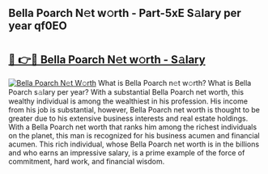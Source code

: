 ## Bella Poarch N𝚎t w𝚘rth - Part-5xE S𝚊lary per year qf0EO

# <h2><a href="http://gc2oq6k.nevu.top/?p=Bella+Poarch">🔗 👉🔴 Bella Poarch N𝚎t w𝚘rth - S𝚊lary</a></h2>

[![Bella Poarch N𝚎t W𝚘rth](https://i.imgur.com/Oavwk0R.jpeg)](http://gc2oq6k.nevu.top/?p=Bella+Poarch)
What is Bella Poarch n𝚎t w𝚘rth? What is Bella Poarch s𝚊lary per year?
With a substantial Bella Poarch net worth, this wealthy individual is among the wealthiest in his profession. His income from his job is substantial, however, Bella Poarch net worth is thought to be greater due to his extensive business interests and real estate holdings. With a Bella Poarch net worth that ranks him among the richest individuals on the planet, this man is recognized for his business acumen and financial acumen. This rich individual, whose Bella Poarch net worth is in the billions and who earns an impressive salary, is a prime example of the force of commitment, hard work, and financial wisdom.
